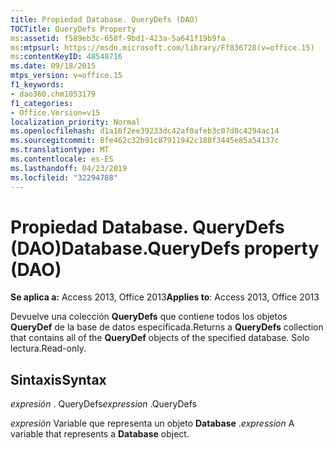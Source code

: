 ```yaml
---
title: Propiedad Database. QueryDefs (DAO)
TOCTitle: QueryDefs Property
ms:assetid: f589eb3c-658f-9bd1-423a-5a641f19b9fa
ms:mtpsurl: https://msdn.microsoft.com/library/Ff836728(v=office.15)
ms:contentKeyID: 48548716
ms.date: 09/18/2015
mtps_version: v=office.15
f1_keywords:
- dao360.chm1053179
f1_categories:
- Office.Version=v15
localization_priority: Normal
ms.openlocfilehash: d1a16f2ee39233dc42af0afeb3c07d8c4294ac14
ms.sourcegitcommit: 8fe462c32b91c87911942c188f3445e85a54137c
ms.translationtype: MT
ms.contentlocale: es-ES
ms.lasthandoff: 04/23/2019
ms.locfileid: "32294788"
---
```

# <a name="databasequerydefs-property-dao"></a><span data-ttu-id="7dd1b-102">Propiedad Database. QueryDefs (DAO)</span><span class="sxs-lookup"><span data-stu-id="7dd1b-102">Database.QueryDefs property (DAO)</span></span>


<span data-ttu-id="7dd1b-103">**Se aplica a:** Access 2013, Office 2013</span><span class="sxs-lookup"><span data-stu-id="7dd1b-103">**Applies to**: Access 2013, Office 2013</span></span>

<span data-ttu-id="7dd1b-104">Devuelve una colección **QueryDefs** que contiene todos los objetos **QueryDef** de la base de datos especificada.</span><span class="sxs-lookup"><span data-stu-id="7dd1b-104">Returns a **QueryDefs** collection that contains all of the **QueryDef** objects of the specified database.</span></span> <span data-ttu-id="7dd1b-105">Solo lectura.</span><span class="sxs-lookup"><span data-stu-id="7dd1b-105">Read-only.</span></span>

## <a name="syntax"></a><span data-ttu-id="7dd1b-106">Sintaxis</span><span class="sxs-lookup"><span data-stu-id="7dd1b-106">Syntax</span></span>

<span data-ttu-id="7dd1b-107">*expresión* . QueryDefs</span><span class="sxs-lookup"><span data-stu-id="7dd1b-107">*expression* .QueryDefs</span></span>

<span data-ttu-id="7dd1b-108">*expresión* Variable que representa un objeto **Database** .</span><span class="sxs-lookup"><span data-stu-id="7dd1b-108">*expression* A variable that represents a **Database** object.</span></span>

